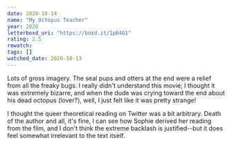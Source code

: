 ```yaml
---
date: 2020-10-14
name: "My Octopus Teacher"
year: 2020
letterboxd_uri: "https://boxd.it/1p64G1"
rating: 2.5
rewatch: 
tags: []
watched_date: 2020-10-13
---
```


Lots of gross imagery. The seal pups and otters at the end were a relief from all the freaky bugs. I really didn't understand this movie; I thought it was extremely bizarre, and when the dude was crying toward the end about his dead octopus (lover?), well, I just felt like it was pretty strange!

I thought the queer theoretical reading on Twitter was a bit arbitrary. Death of the author and all, it's fine, I can see how Sophie derived her reading from the film, and I don't think the extreme backlash is justified--but it does feel somewhat irrelevant to the text itself.
